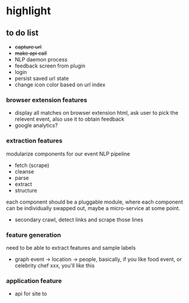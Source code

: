# highlight


## to do list

* ~~capture url~~
* ~~make api call~~
* NLP daemon process
* feedback screen from plugin
* login
* persist saved url state
* change icon color based on url index

### browser extension features

* display all matches on browser extension html, ask user to pick the relevent event, also use it to obtain feedback
* google analytics?

### extraction features

modularize components for our event NLP pipeline

* fetch (scrape)
* cleanse
* parse
* extract
* structure

each component should be a pluggable module, where each component can be individually swapped out, maybe a micro-service at some point.

* secondary crawl, detect links and scrape those lines

### feature generation

need to be able to extract features and sample labels

* graph event -> location -> people, basically, if you like food event, or celebrity chef xxx, you'll like this

### application feature

* api for site to
